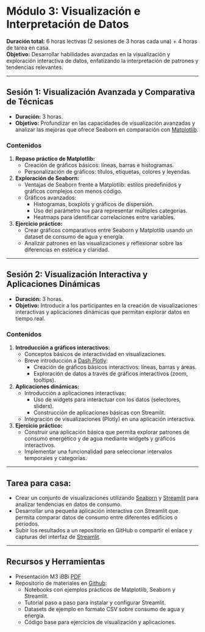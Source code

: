 # **Módulo 3: Visualización e Interpretación de Datos**

**Duración total:** 6 horas lectivas (2 sesiones de 3 horas cada una) + 4 horas de tarea en casa.  
**Objetivo:** Desarrollar habilidades avanzadas en la visualización y exploración interactiva de datos, enfatizando la interpretación de patrones y tendencias relevantes.

---

## **Sesión 1: Visualización Avanzada y Comparativa de Técnicas**
- **Duración:** 3 horas.  
- **Objetivo:** Profundizar en las capacidades de visualización avanzadas y analizar las mejoras que ofrece Seaborn en comparación con [Matplotlib](https://matplotlib.org/).
### **Contenidos**
  1. **Repaso práctico de Matplotlib:**
     - Creación de gráficos básicos: líneas, barras e histogramas.
     - Personalización de gráficos: títulos, etiquetas, colores y leyendas.
  2. **Exploración de Seaborn:**
     - Ventajas de Seaborn frente a Matplotlib: estilos predefinidos y gráficos complejos con menos código.
     - Gráficos avanzados:
       - Histogramas, boxplots y gráficos de dispersión.
       - Uso del parámetro `hue` para representar múltiples categorías.
       - Heatmaps para identificar correlaciones entre variables.
  3. **Ejercicio práctico:**
     - Crear gráficos comparativos entre Seaborn y Matplotlib usando un dataset de consumo de agua y energía.
     - Analizar patrones en las visualizaciones y reflexionar sobre las diferencias en estética y claridad.

---

## **Sesión 2: Visualización Interactiva y Aplicaciones Dinámicas**
- **Duración:** 3 horas.  
- **Objetivo:** Introducir a los participantes en la creación de visualizaciones interactivas y aplicaciones dinámicas que permitan explorar datos en tiempo real.
### **Contenidos**
  1. **Introducción a gráficos interactivos:**
     - Conceptos básicos de interactividad en visualizaciones.
     - Breve introducción a [Dash Plotly](https://dash.plotly.com/):
       - Creación de gráficos básicos interactivos: líneas, barras y áreas.
       - Exploración de datos a través de gráficos interactivos (zoom, tooltips).
  2. **Aplicaciones dinámicas:**
     - Introducción a aplicaciones interactivas:
       - Uso de widgets para interactuar con los datos (selectores, sliders).
       - Construcción de aplicaciones básicas con Streamlit.
     - Integración de visualizaciones (Plotly) en una aplicación interactiva.
  3. **Ejercicio práctico:**
     - Construir una aplicación básica que permita explorar patrones de consumo energético y de agua mediante widgets y gráficos interactivos.
     - Implementar una funcionalidad para seleccionar intervalos temporales y categorías.

---

## **Tarea para casa:**
- Crear un conjunto de visualizaciones utilizando [Seaborn](https://seaborn.pydata.org/) y [Streamlit](https://streamlit.io/) para analizar tendencias en datos de consumo.
- Desarrollar una pequeña aplicación interactiva con Streamlit que permita comparar datos de consumo entre diferentes edificios o períodos.
- Subir los resultados a un repositorio en GitHub o compartir el enlace y capturas del interfaz de [Streamlit](https://streamlit.io/).

---

## **Recursos y Herramientas**
- Presentación M3 iBBi [PDF](https://drive.google.com/file/d/1HxPhrP2_XFzhPNfgHkMexaNrKz_5QGGE/view?usp=sharing)
- Repositorio de materiales en [Github](https://github.com/jorgballesteros):  
   - Notebooks con ejemplos prácticos de Matplotlib, Seaborn y Streamlit.
   - Tutorial paso a paso para instalar y configurar Streamlit.
   - Datasets de ejemplo en formato CSV sobre consumo de agua y energía.
   - Código base para ejercicios de visualización y aplicaciones.
